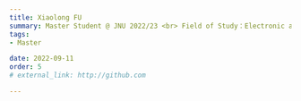 ```yaml
---
title: Xiaolong FU  
summary: Master Student @ JNU 2022/23 <br> Field of Study：Electronic and Information Engineering <br> B.E. (Jiangxi Agricultural University)
tags:
- Master

date: 2022-09-11
order: 5
# external_link: http://github.com

---
```

